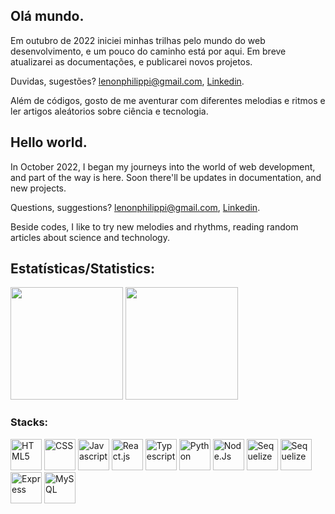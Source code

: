 ## Olá mundo. 

Em outubro de 2022 iniciei minhas trilhas pelo mundo do web desenvolvimento, e um pouco do caminho está por aqui. Em breve atualizarei as documentações, e publicarei novos projetos.

Duvidas, sugestões? lenonphilippi@gmail.com, [Linkedin](https://www.linkedin.com/in/lenon-fernandes-philippi-baaa92252/). 

Além de códigos, gosto de me aventurar com diferentes melodias e ritmos e ler artigos aleátorios sobre ciência e tecnologia.

## Hello world.

In October 2022, I began my journeys into the world of web development, and part of the way is here. Soon there'll be updates in documentation, and new projects.

Questions, suggestions? lenonphilippi@gmail.com, [Linkedin](https://www.linkedin.com/in/lenon-fernandes-philippi-baaa92252/).

Beside codes, I like to try new melodies and rhythms, reading random articles about science and technology.

##

## Estatísticas/Statistics:
<span align="center">
  <img height="180em" src="https://github-readme-stats.vercel.app/api?username=len-onN&show_icons=true&include_all_commits=true&count_private=true&theme=tokyonight"/>
  <img height="180em" src="https://github-readme-stats.vercel.app/api/top-langs/?username=anuraghazra&layout=donut&theme=dark" />
</span>

### Stacks:
<div>
  <img height="50em" src="https://cdn.jsdelivr.net/gh/devicons/devicon/icons/html5/html5-original.svg" alt="HTML5"/>
  <img height="50em" src="https://cdn.jsdelivr.net/gh/devicons/devicon/icons/css3/css3-original.svg" alt="CSS" />
  <img height="50em" src="https://cdn.jsdelivr.net/gh/devicons/devicon/icons/javascript/javascript-original.svg" alt="Javascript" />
  <img height="50em" src="https://cdn.jsdelivr.net/gh/devicons/devicon/icons/react/react-original-wordmark.svg" alt="React.js" />
  <img height="50em" src="https://cdn.jsdelivr.net/gh/devicons/devicon/icons/typescript/typescript-original.svg" alt="Typescript" />
  <img height="50em" src="https://cdn.jsdelivr.net/gh/devicons/devicon/icons/python/python-original.svg" alt="Python" />
  <img height="50em" src="https://cdn.jsdelivr.net/gh/devicons/devicon/icons/nodejs/nodejs-original-wordmark.svg" alt="Node.Js" />
  <img height="50em" src="https://cdn.jsdelivr.net/gh/devicons/devicon/icons/sequelize/sequelize-original.svg" alt="Sequelize" />
  <img height="50em" src="https://cdn.jsdelivr.net/gh/devicons/devicon/icons/express/express-original.svg" alt="Sequelize" />
  <img height="50em" src="https://cdn.jsdelivr.net/gh/devicons/devicon/icons/express/express-original.svg" alt="Express" />
  <img height="50em" src="https://cdn.jsdelivr.net/gh/devicons/devicon/icons/mysql/mysql-original-wordmark.svg" alt="MySQL" />
</div>
<!--
**len-onN/len-onN** is a ✨ _special_ ✨ repository because its `README.md` (this file) appears on your GitHub profile.

Here are some ideas to get you started:

- 🔭 I’m currently working on ...
- 🌱 I’m currently learning ...
- 👯 I’m looking to collaborate on ...
- 🤔 I’m looking for help with ...
- 💬 Ask me about ...
- 📫 How to reach me: ...
- 😄 Pronouns: ...
- ⚡ Fun fact: ...
-->
